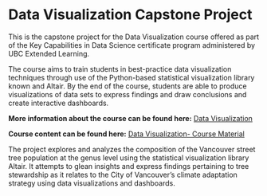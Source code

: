 # Data Visualization Capstone Project

This is the capstone project for the Data Visualization course offered as part of the Key Capabilities in Data Science certificate program administered by UBC Extended Learning.

The course aims to train students in best-practice data visualization techniques through use of the Python-based statistical visualization library known and Altair. By the end of the course, students are able to produce visualizations of data sets to express findings and draw conclusions and create interactive dashboards.

<b>More information about the course can be found here:</b> [Data Visualization](https://extendedlearning.ubc.ca/courses/data-visualization/fs021)

<b>Course content can be found here:</b> [Data Visualization- Course Material](https://viz-learn.mds.ubc.ca/en/)

The project explores and analyzes the composition of the Vancouver street tree population at the genus level using the statistical visualization library Altair. It attempts to glean insights and express findings pertaining to tree stewardship as it relates to the City of Vancouver’s climate adaptation strategy using data visualizations and dashboards.
